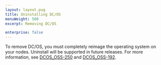 ```yaml
---
layout: layout.pug
title: Uninstalling DC/OS
menuWeight: 500
excerpt: Removing DC/OS

enterprise: false
---
```



To remove DC/OS, you must completely reimage the operating system on your nodes. Uninstall will be supported in future releases. For more information, see [DCOS_OSS-250](https://jira.mesosphere.com/browse/DCOS_OSS-250) and [DCOS_OSS-192](https://jira.mesosphere.com/browse/DCOS_OSS-192).
